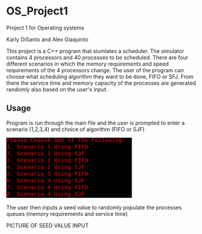 # OS_Project1
Project 1 for Operating systems 

Karly DiSanto and Alex Giaquinto

This project is a C++ program that siumlates a scheduler. The simulator contains 4 processors and 40 processes to be scheduled. There are four different scenarios in which the memory requirements and speed requirements of the 4 processors change. The user of the program can choose what scheduling algorithm they want to be done, FIFO or SFJ. From there the service time and memory capacity of the processes are generated randomly also based on the user's input. 

## Usage
Program is run through the main file and the user is prompted to enter a scenario (1,2,3,4) and choice of algorithm (FIFO or SJF)

![Image of Scenario](https://github.com/karlydisanto/OS_Project1/blob/main/chooseScenario.png)



The user then inputs a seed value to randomly populate the processes queues (memory requirements and service time)

PICTURE OF SEED VALUE INPUT

